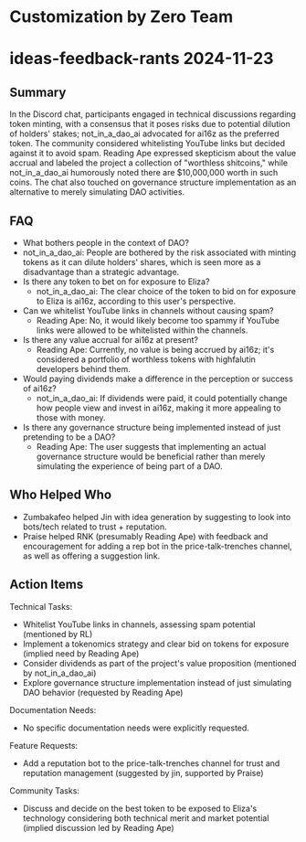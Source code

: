 # Customization by Zero Team

# ideas-feedback-rants 2024-11-23

## Summary
 In the Discord chat, participants engaged in technical discussions regarding token minting, with a consensus that it poses risks due to potential dilution of holders' stakes; not_in_a_dao_ai advocated for ai16z as the preferred token. The community considered whitelisting YouTube links but decided against it to avoid spam. Reading Ape expressed skepticism about the value accrual and labeled the project a collection of "worthless shitcoins," while not_in_a_dao_ai humorously noted there are $10,000,000 worth in such coins. The chat also touched on governance structure implementation as an alternative to merely simulating DAO activities.

## FAQ
 - What bothers people in the context of DAO?
  - not_in_a_dao_ai: People are bothered by the risk associated with minting tokens as it can dilute holders' shares, which is seen more as a disadvantage than a strategic advantage.
- Is there any token to bet on for exposure to Eliza?
  - not_in_a_dao_ai: The clear choice of the token to bid on for exposure to Eliza is ai16z, according to this user's perspective.
- Can we whitelist YouTube links in channels without causing spam?
  - Reading Ape: No, it would likely become too spammy if YouTube links were allowed to be whitelisted within the channels.
- Is there any value accrual for ai16z at present?
  - Reading Ape: Currently, no value is being accrued by ai16z; it's considered a portfolio of worthless tokens with highfalutin developers behind them.
- Would paying dividends make a difference in the perception or success of ai16z?
  - not_in_a_dao_ai: If dividends were paid, it could potentially change how people view and invest in ai16z, making it more appealing to those with money.
- Is there any governance structure being implemented instead of just pretending to be a DAO?
  - Reading Ape: The user suggests that implementing an actual governance structure would be beneficial rather than merely simulating the experience of being part of a DAO.

## Who Helped Who
 - Zumbakafeo helped Jin with idea generation by suggesting to look into bots/tech related to trust + reputation.
- Praise helped RNK (presumably Reading Ape) with feedback and encouragement for adding a rep bot in the price-talk-trenches channel, as well as offering a suggestion link.

## Action Items
 Technical Tasks:
  - Whitelist YouTube links in channels, assessing spam potential (mentioned by RL)
  - Implement a tokenomics strategy and clear bid on tokens for exposure (implied need by Reading Ape)
  - Consider dividends as part of the project's value proposition (mentioned by not_in_a_dao_ai)
  - Explore governance structure implementation instead of just simulating DAO behavior (requested by Reading Ape)

Documentation Needs:
  - No specific documentation needs were explicitly requested.

Feature Requests:
  - Add a reputation bot to the price-talk-trenches channel for trust and reputation management (suggested by jin, supported by Praise)

Community Tasks:
  - Discuss and decide on the best token to be exposed to Eliza's technology considering both technical merit and market potential (implied discussion led by Reading Ape)

